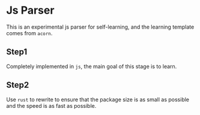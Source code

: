 # Js Parser

This is an experimental js parser for self-learning, and the learning template comes from `acorn`.

## Step1

Completely implemented in `js`, the main goal of this stage is to learn.

## Step2

Use `rust` to rewrite to ensure that the package size is as small as possible and the speed is as fast as possible.